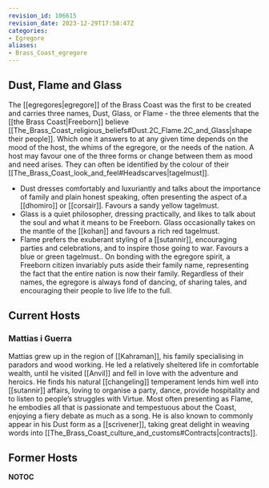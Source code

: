 ```yaml
---
revision_id: 106615
revision_date: 2023-12-29T17:58:47Z
categories:
- Egregore
aliases:
- Brass_Coast_egregore
---
```




## Dust, Flame and Glass
The [[egregores|egregore]] of the Brass Coast was the first to be created and carries three names, Dust, Glass, or Flame - the three elements that the [[the Brass Coast|Freeborn]] believe [[The_Brass_Coast_religious_beliefs#Dust.2C_Flame.2C_and_Glass|shape their people]]. Which one it answers to at any given time depends on the mood of the host, the whims of the egregore, or the needs of the nation. A host may favour one of the three forms or change between them as mood and need arises. They can often be identified by the colour of their [[The_Brass_Coast_look_and_feel#Headscarves|tagelmust]].
* Dust dresses comfortably and luxuriantly and talks about the importance of family and plain honest speaking, often presenting the aspect of.a [[dhomiro]] or [[corsair]]. Favours a sandy yellow tagelmust.
* Glass is a quiet philosopher, dressing practically, and likes to talk about the soul and what it means to be Freeborn. Glass occasionally takes on the mantle of the [[kohan]] and favours a rich red tagelmust.
* Flame prefers the exuberant styling of a [[sutannir]], encouraging parties and celebrations, and to inspire those going to war. Favours a blue or green tagelmust..
On bonding with the egregore spirit, a Freeborn citizen invariably puts aside their family name, representing the fact that the entire nation is now their family. Regardless of their names, the egregore is always fond of dancing, of sharing tales, and encouraging their people to live life to the full. 
## Current Hosts
### Mattias i Guerra
Mattias grew up in the region of [[Kahraman]], his family specialising in paradors and wood working. He led a relatively sheltered life in comfortable wealth, until he visited [[Anvil]] and fell in love with the adventure and heroics. He finds his natural [[changeling]] temperament lends him well into [[sutannir]] affairs, loving to organise a party, dance, provide hospitality and to listen to people’s struggles with Virtue. Most often presenting as Flame, he embodies all that is passionate and tempestuous about the Coast, enjoying a fiery debate as much as a song. He is also known to commonly appear in his Dust form as a [[scrivener]], taking great delight in weaving words into [[The_Brass_Coast_culture_and_customs#Contracts|contracts]].




## Former Hosts







__NOTOC__
